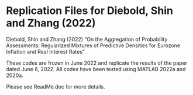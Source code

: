 # Replication Files for Diebold, Shin and Zhang (2022) 

Diebold, Shin and Zhang (2022) “On the Aggregation of Probability Assessments: Regularized Mixtures of Predictive Densities for Eurozone Inflation and Real Interest Rates”

These codes are frozen in June 2022 and replicate the results of the paper dated June 6, 2022. All codes have been tested using MATLAB 2022a and 2020a.

Please see ReadMe.doc for more details.
